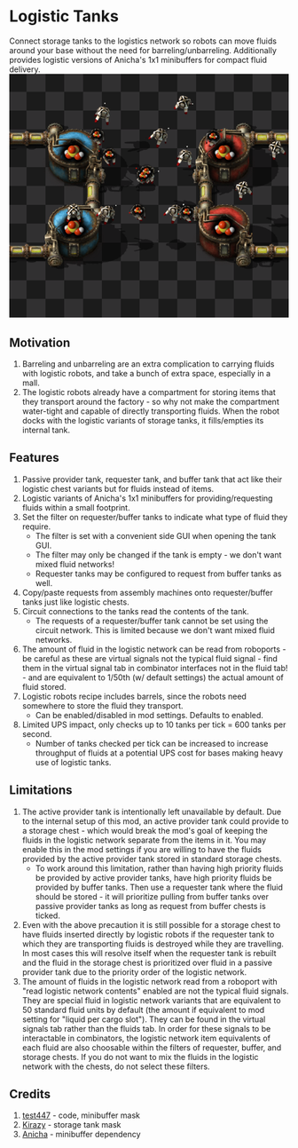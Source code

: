 # Logistic Tanks
Connect storage tanks to the logistics network so robots can move fluids around your base without the need for barreling/unbarreling. Additionally provides logistic versions of Anicha's 1x1 minibuffers for compact fluid delivery.
![](mod-portal/between_tanks.png)

## Motivation
1. Barreling and unbarreling are an extra complication to carrying fluids with logistic robots, and take a bunch of extra space, especially in a mall.
2. The logistic robots already have a compartment for storing items that they transport around the factory - so why not make the compartment water-tight and capable of directly transporting fluids. When the robot docks with the logistic variants of storage tanks, it fills/empties its internal tank.

## Features
1. Passive provider tank, requester tank, and buffer tank that act like their logistic chest variants but for fluids instead of items.
2. Logistic variants of Anicha's 1x1 minibuffers for providing/requesting fluids within a small footprint.
3. Set the filter on requester/buffer tanks to indicate what type of fluid they require.
    - The filter is set with a convenient side GUI when opening the tank GUI.
    - The filter may only be changed if the tank is empty - we don't want mixed fluid networks!
    - Requester tanks may be configured to request from buffer tanks as well.
4. Copy/paste requests from assembly machines onto requester/buffer tanks just like logistic chests.
5. Circuit connections to the tanks read the contents of the tank.
    - The requests of a requester/buffer tank cannot be set using the circuit network. This is limited because we don't want mixed fluid networks.
6. The amount of fluid in the logistic network can be read from roboports - be careful as these are virtual signals not the typical fluid signal - find them in the virtual signal tab in combinator interfaces not in the fluid tab! - and are equivalent to 1/50th (w/ default settings) the actual amount of fluid stored.
7. Logistic robots recipe includes barrels, since the robots need somewhere to store the fluid they transport.
    - Can be enabled/disabled in mod settings. Defaults to enabled.
8. Limited UPS impact, only checks up to 10 tanks per tick = 600 tanks per second.
    - Number of tanks checked per tick can be increased to increase throughput of fluids at a potential UPS cost for bases making heavy use of logistic tanks.

## Limitations
1. The active provider tank is intentionally left unavailable by default. Due to the internal setup of this mod, an active provider tank could provide to a storage chest - which would break the mod's goal of keeping the fluids in the logistic network separate from the items in it. You may enable this in the mod settings if you are willing to have the fluids provided by the active provider tank stored in standard storage chests.
    - To work around this limitation, rather than having high priority fluids be provided by active provider tanks, have high priority fluids be provided by buffer tanks. Then use a requester tank where the fluid should be stored - it will prioritize pulling from buffer tanks over passive provider tanks as long as request from buffer chests is ticked.
2. Even with the above precaution it is still possible for a storage chest to have fluids inserted directly by logistic robots if the requester tank to which they are transporting fluids is destroyed while they are travelling. In most cases this will resolve itself when the requester tank is rebuilt and the fluid in the storage chest is prioritized over fluid in a passive provider tank due to the priority order of the logistic network.
4. The amount of fluids in the logistic network read from a roboport with "read logistic network contents" enabled are not the typical fluid signals. They are special fluid in logistic network variants that are equivalent to 50 standard fluid units by default (the amount if equivalent to mod setting for "liquid per cargo slot"). They can be found in the virtual signals tab rather than the fluids tab. In order for these signals to be interactable in combinators, the logistic network item equivalents of each fluid are also choosable within the filters of requester, buffer, and storage chests. If you do not want to mix the fluids in the logistic network with the chests, do not select these filters.

## Credits
1. [test447](https://mods.factorio.com/user/test447) - code, minibuffer mask
2. [Kirazy](https://mods.factorio.com/user/Kirazy) - storage tank mask
3. [Anicha](https://mods.factorio.com/user/Anicha) - minibuffer dependency
